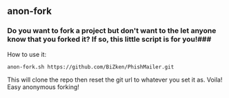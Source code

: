 ## anon-fork ###

### Do you want to fork a project but don't want to the let anyone know that you forked it? If so, this little script is for you!###

How to use it:

```anon-fork.sh https://github.com/BiZken/PhishMailer.git```

This will clone the repo then reset the git url to whatever you set it as.  Voila!  Easy anonymous forking!

